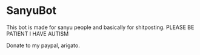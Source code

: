 # SanyuBot

This bot is made for sanyu people and basically for shitposting.
PLEASE BE PATIENT I HAVE AUTISM

Donate to my paypal, arigato.
